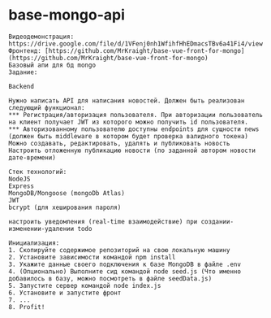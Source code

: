 # base-mongo-api
    Видеодемонстрация: https://drive.google.com/file/d/1VFenj0nh1WfihfHhEDmacsTBv6a41Fi4/view
    Фронтенд: [https://github.com/MrKraight/base-vue-front-for-mongo](https://github.com/MrKraight/base-vue-front-for-mongo)
    Базовый апи для бд mongo
    Задание: 

    Backend

    Нужно написать API для написания новостей. Должен быть реализован следующий функционал:
    *** Регистрация/авторизация пользователя. При авторизации пользователь на клиент получает JWT из которого можно получить id пользователя. 
    *** Авторизованному пользователю доступны endpoints для сущности news (должен быть middleware в котором будет проверка валидного токена)
    Можно создавать, редактировать, удалять и публиковать новость
    Настроить отложенную публикацию новости (по заданной автором новости дате-времени)

    Стек технологий:
    NodeJS
    Express
    MongoDB/Mongoose (mongoDb Atlas)
    JWT
    bcrypt (для хеширования пароля)

    настроить уведомления (real-time взаимодействие) при создании-изменении-удалении todo

    Инициализация:
    1. Скопируйте содержимое репозиторий на свою локальную машину
    2. Установите зависимости командой npm install
    3. Укажите данные своего подключения к базе MongoDB в файле .env
    4. (Опционально) Выполните сид командой node seed.js (Что именно добавилось в базу, можно посмотреть в файле seedData.js)
    5. Запустите сервер командой node index.js
    6. Установите и запустите фронт
    7. ...
    8. Profit!
